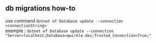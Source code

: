 ﻿## db migrations how-to
use command ```dotnet ef Database update --connection <connectionString>```  
exemple :  ```dotnet ef Database update --connection "Server=localhost;Database=qwirkle.dev;Trusted_Connection=True;"```
